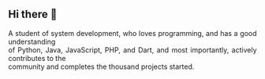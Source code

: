 ## Hi there 👋
<p align="justify">A student of system development, who loves programming, and has a good understanding<br>
of Python, Java, JavaScript, PHP, and Dart, and most importantly, actively contributes to the<br>
community and completes the thousand projects started.</p>
